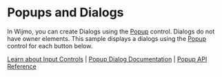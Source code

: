 Popups and Dialogs
==================

In Wijmo, you can create Dialogs using the [Popup](https://www.grapecity.com/wijmo/api/classes/wijmo_input.popup.html) control. Dialogs do not have owner elements. This sample displays a dialogs using the [Popup](https://www.grapecity.com/wijmo/api/classes/wijmo_input.popup.html) control for each button below.

[Learn about Input Controls](https://www.grapecity.com/wijmo/input-controls-javascript) | [Popup Dialog Documentation](https://www.grapecity.com/wijmo/docs/Topics/Input/PopUp/Popup-Dialog) | [Popup API Reference](https://www.grapecity.com/wijmo/api/classes/wijmo_input.popup.html)